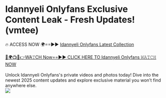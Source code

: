 # Idannyeli Onlyfans Exclusive Content Leak - Fresh Updates! (vmtee)

🔥 ACCESS NOW 🌍==►► <a href="https://tinyurl.com/kvy9nzfs" rel="nofollow">Idannyeli Onlyfans Latest Collection</a>
<br><br>
[🔴🌍📺📱👉WA𝚃CH Now==►► CLICK HERE TO Idannyeli Onlyfans 𝚆𝙰𝚃𝙲𝙷 NOW](https://tinyurl.com/kvy9nzfs)
<br><br>
Unlock Idannyeli Onlyfans's private videos and photos today! Dive into the newest 2025 content updates and explore exclusive material you won’t find anywhere else.
<br>
<a href="https://tinyurl.com/kvy9nzfs" rel="nofollow" data-target="animated-image.originalLink"><img src="https://camo.githubusercontent.com/8a4f000d20f83aca3bf7ec5f350d767afa0574a8a352519fd8cfa583a6f93a33/68747470733a2f2f692e696d6775722e636f6d2f644a486b345a712e676966" data-canonical-src="https://i.imgur.com/dJHk4Zq.gif" style="max-width: 100%; display: inline-block;" data-target="animated-image.originalImage"></a>
<br>
